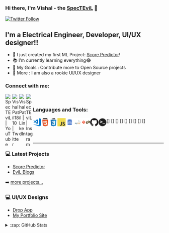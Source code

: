 ### Hi there, I'm Vishal - the  [SpecTEviL](https://github.com/SpecTEviL) 👋

[![Twitter Follow](https://img.shields.io/twitter/follow/VishalPatil1810?color=1DA1F2&logo=twitter&style=for-the-badge)](https://twitter.com/intent/follow?original_referer=https%3A%2F%2Fgithub.com%2FcodeSTACKr&screen_name=codeSTACKr)

## I'm a Electrical Engineer, Developer, UI/UX designer!!

- 🥇 I just created my first ML Project: [Score Predictor](https://github.com/SpecTEviL/TSF-Grip-Task-1)!
- 📚 I’m currently learning everything😂
- 🥅  My Goals : Contribute more to Open Source projects
- 📱 More : I am also a rookie UI/UX designer

### Connect with me:

[<img align="left" alt="SpecTEviL | YouTube" width="22px" src="https://cdn.jsdelivr.net/npm/simple-icons@v3/icons/youtube.svg" />](https://twitter.com/VishalPatil1810)
[<img align="left" alt="VishalPatil1810 | Twitter" width="22px" src="https://cdn.jsdelivr.net/npm/simple-icons@v3/icons/twitter.svg" />](https://twitter.com/VishalPatil1810)
[<img align="left" alt="Vishal Patil | LinkedIn" width="22px" src="https://cdn.jsdelivr.net/npm/simple-icons@v3/icons/linkedin.svg" />](https://www.linkedin.com/in/vishal-patil-075b391a4)
[<img align="left" alt="SpecTEviL | Instagram" width="22px" src="https://cdn.jsdelivr.net/npm/simple-icons@v3/icons/instagram.svg" />](https://www.instagram.com/_vishal_._lahsiv_/)

<br />

### Languages and Tools:

[<img align="left" alt="Visual Studio Code" width="26px" src="https://raw.githubusercontent.com/github/explore/80688e429a7d4ef2fca1e82350fe8e3517d3494d/topics/visual-studio-code/visual-studio-code.png" />]
[<img align="left" alt="HTML5" width="26px" src="https://raw.githubusercontent.com/github/explore/80688e429a7d4ef2fca1e82350fe8e3517d3494d/topics/html/html.png" />]
[<img align="left" alt="CSS3" width="26px" src="https://raw.githubusercontent.com/github/explore/80688e429a7d4ef2fca1e82350fe8e3517d3494d/topics/css/css.png" />]
[<img align="left" alt="JavaScript" width="26px" src="https://raw.githubusercontent.com/github/explore/80688e429a7d4ef2fca1e82350fe8e3517d3494d/topics/javascript/javascript.png" />]
[<img align="left" alt="SQL" width="26px" src="https://raw.githubusercontent.com/github/explore/80688e429a7d4ef2fca1e82350fe8e3517d3494d/topics/sql/sql.png" />]
[<img align="left" alt="MySQL" width="26px" src="https://raw.githubusercontent.com/github/explore/80688e429a7d4ef2fca1e82350fe8e3517d3494d/topics/mysql/mysql.png" />]
[<img align="left" alt="Git" width="26px" src="https://raw.githubusercontent.com/github/explore/80688e429a7d4ef2fca1e82350fe8e3517d3494d/topics/git/git.png" />]
[<img align="left" alt="GitHub" width="26px" src="https://raw.githubusercontent.com/github/explore/78df643247d429f6cc873026c0622819ad797942/topics/github/github.png" />]
[<img align="left" alt="Terminal" width="26px" src="https://raw.githubusercontent.com/github/explore/80688e429a7d4ef2fca1e82350fe8e3517d3494d/topics/terminal/terminal.png" />]

<br />
<br />

---

### 💻  Latest Projects

<!-- Projects:START -->
- [Score Predictor](https://github.com/SpecTEviL/TSF-Grip-Task-1)
- [EviL Blogs](https://github.com/SpecTEviL/TSF-Grip-Task-1)
<!-- Projects:END -->

➡️ [more projects...](https://github.com/SpecTEviL)

### 💻  UI/UX Designs

<!-- UI/UX:START -->
- [Drop App](https://github.com/SpecTEviL/TSF-Grip-Task-1)
- [My Portfolio Site](https://github.com/SpecTEviL/TSF-Grip-Task-1)
<!-- UI/UX:END -->

<details>
  <summary>:zap: GitHub Stats</summary>
  [[Vishal's github stats](https://github-readme-stats.vercel.app/api?username=SpecTEviL)](https://github.com/SpecTEviL/github-readme-stats)
<!--   <img align="left" alt="SpecTEviL's GitHub Stats" src="https://github-readme-stats.spectevil.vercel.app/api?username=SpecTEviL&show_icons=true&hide_border=true" /> -->

</details>
